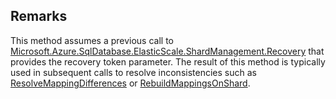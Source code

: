 ## Remarks  
 This method assumes a previous call to [Microsoft.Azure.SqlDatabase.ElasticScale.ShardManagement.Recovery](assetId:///N:Microsoft.Azure.SqlDatabase.ElasticScale.ShardManagement.Recovery?qualifyHint=False&autoUpgrade=True) that provides the recovery token parameter.             The result of this method is typically used in subsequent calls to resolve inconsistencies such as              [ResolveMappingDifferences](assetId:///Overload:Microsoft.Azure.SqlDatabase.ElasticScale.ShardManagement.Recovery.RecoveryManager.ResolveMappingDifferences?qualifyHint=False&autoUpgrade=True) or [RebuildMappingsOnShard](assetId:///Overload:Microsoft.Azure.SqlDatabase.ElasticScale.ShardManagement.Recovery.RecoveryManager.RebuildMappingsOnShard?qualifyHint=False&autoUpgrade=True).